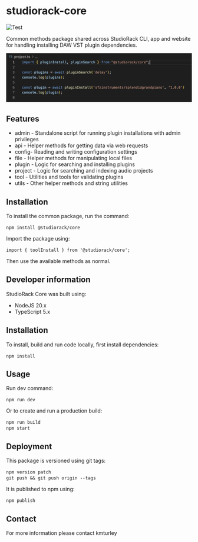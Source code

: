 # studiorack-core

![Test](https://github.com/studiorack/studiorack-core/workflows/Test/badge.svg)

Common methods package shared across StudioRack CLI, app and website for handling installing DAW VST plugin dependencies.

![StudioRack Core](/screenshot.jpg)

## Features

- admin - Standalone script for running plugin installations with admin privileges
- api - Helper methods for getting data via web requests
- config- Reading and writing configuration settings
- file - Helper methods for manipulating local files
- plugin - Logic for searching and installing plugins
- project - Logic for searching and indexing audio projects
- tool - Utilities and tools for validating plugins
- utils - Other helper methods and string utilities

## Installation

To install the common package, run the command:

    npm install @studiorack/core

Import the package using:

    import { toolInstall } from '@studiorack/core';

Then use the available methods as normal.

## Developer information

StudioRack Core was built using:

- NodeJS 20.x
- TypeScript 5.x

## Installation

To install, build and run code locally, first install dependencies:

    npm install

## Usage

Run dev command:

    npm run dev

Or to create and run a production build:

    npm run build
    npm start

## Deployment

This package is versioned using git tags:

    npm version patch
    git push && git push origin --tags

It is published to npm using:

    npm publish

## Contact

For more information please contact kmturley
